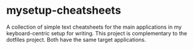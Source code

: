 # mysetup-cheatsheets
A collection of simple text cheatsheets for the main applications in my keyboard-centric setup for writing.
This project is complementary to the dotfiles project. Both have the same target applications.
